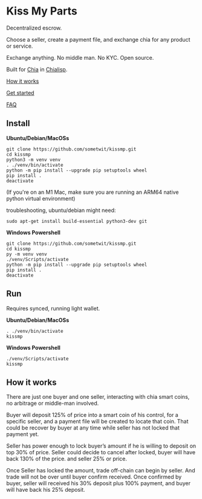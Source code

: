 Kiss My Parts
=======

Decentralized escrow. 

Choose a seller, create a payment file, and exchange chia for any product or service.

Exchange anything. No middle man. No KYC. Open source. 

Built for [Chia](https://www.chia.net/) in [Chialisp](https://chialisp.com/).

[How it works](https://github.com/sometwit/kissmp#how-it-works)

[Get started](https://github.com/sometwit/kissmp/blob/main/GETSTARTED.md)

[FAQ](https://github.com/sometwit/kissmp/blob/main/FAQ.md)

Install
-------

**Ubuntu/Debian/MacOSs**
```
git clone https://github.com/sometwit/kissmp.git
cd kissmp
python3 -m venv venv
. ./venv/bin/activate
python -m pip install --upgrade pip setuptools wheel
pip install .
deactivate
```
(If you're on an M1 Mac, make sure you are running an ARM64 native python virtual environment)

troubleshooting, ubuntu/debian might need:
```
sudo apt-get install build-essential python3-dev git
```

**Windows Powershell**
```
git clone https://github.com/sometwit/kissmp.git
cd kissmp
py -m venv venv
./venv/Scripts/activate
python -m pip install --upgrade pip setuptools wheel
pip install .
deactivate
```

Run
-------
Requires synced, running light wallet.

**Ubuntu/Debian/MacOSs**
```
. ./venv/bin/activate
kissmp
```

**Windows Powershell**
```
./venv/Scripts/activate
kissmp
```


How it works
-------

There are just one buyer and one seller, interacting with chia smart coins, no arbitrage or middle-man involved.

Buyer will deposit 125% of price into a smart coin of his control, for a specific seller, and a payment file will be created to locate that coin. That could be recover by buyer at any time while seller has not locked that payment yet.

Seller has power enough to lock buyer’s amount if he is willing to deposit on top 30% of price.
Seller could decide to cancel after locked, buyer will have back 130% of the price. and seller 25% or price.

Once Seller has locked the amount, trade off-chain can begin by seller. And trade will not be over until buyer confirm received. Once confirmed by buyer, seller will received his 30% deposit plus 100% payment, and buyer will have back his 25% deposit. 


